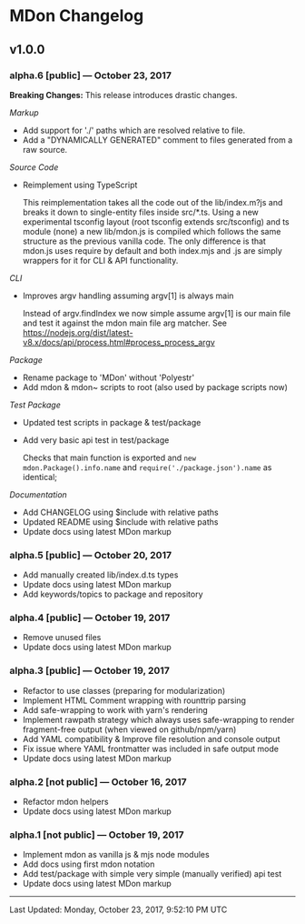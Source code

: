 <!--%docs/CHANGELOG.md%-->
<!--	*** THIS FILE IS DYNAMICALLY GENERATED ***	-->
<!--? `# ${displayName} Changelog` ?-->
# MDon Changelog
<!--?!-->
<!--? `${@include('./changelog/v1.0.0.md')}` ?-->
## v1.0.0
<!--? `${@include('./v1.0.0/alpha.6.md')}` ?-->
<!--? `### ${document.name} [public] — October 23, 2017` ?-->
### alpha.6 [public] — October 23, 2017
<!--?!-->

**Breaking Changes:** This release introduces drastic changes.

*Markup*
* Add support for './' paths which are resolved relative to file.
* Add a "DYNAMICALLY GENERATED" comment to files generated from a raw source.

*Source Code*

* Reimplement using TypeScript

  This reimplementation takes all the code out of the lib/index.m?js and breaks it down to single-entity files inside src/*.ts. Using a new experimental tsconfig layout (root tsconfig extends src/tsconfig) and ts module (none) a new lib/mdon.js is compiled which follows the same structure as the previous vanilla code. The only difference is that mdon.js uses require by default and both index.mjs and .js are simply wrappers for it for CLI & API functionality.

*CLI*

* Improves argv handling assuming argv[1] is always main

   Instead of argv.findIndex we now simple assume argv[1] is our main file and test it against the mdon main file arg matcher. See https://nodejs.org/dist/latest-v8.x/docs/api/process.html#process_process_argv

*Package*

* Rename package to 'MDon' without 'Polyestr'
* Add mdon & mdon~ scripts to root (also used by package scripts now)

*Test Package*

* Updated test scripts in package & test/package
* Add very basic api test in test/package

  Checks that main function is exported and `new mdon.Package().info.name`
  and `require('./package.json').name` as identical;

*Documentation*

* Add CHANGELOG using $include with relative paths
* Updated README using $include with relative paths
* Update docs using latest MDon markup
<!--?!-->
<!--? `${@include('./v1.0.0/alpha.5.md')}` ?-->
<!--? `### ${document.name} [public] — October 20, 2017` ?-->
### alpha.5 [public] — October 20, 2017
<!--?!-->
* Add manually created lib/index.d.ts types
* Update docs using latest MDon markup
* Add keywords/topics to package and repository
<!--?!-->
<!--? `${@include('./v1.0.0/alpha.4.md')}` ?-->
<!--? `### ${document.name} [public] — October 19, 2017` ?-->
### alpha.4 [public] — October 19, 2017
<!--?!-->
* Remove unused files
* Update docs using latest MDon markup
<!--?!-->
<!--? `${@include('./v1.0.0/alpha.3.md')}` ?-->
<!--? `### ${document.name} [public] — October 19, 2017` ?-->
### alpha.3 [public] — October 19, 2017
<!--?!-->
* Refactor to use classes (preparing for modularization)
* Implement HTML Comment wrapping with rounttrip parsing
* Add safe-wrapping <!--?…?--> to work with yarn's rendering
* Implement rawpath strategy which always uses safe-wrapping to render fragment-free output (when viewed on github/npm/yarn)
* Add YAML compatibility & Improve file resolution and console output
* Fix issue where YAML frontmatter was included in safe output mode
* Update docs using latest MDon markup
<!--?!-->
<!--? `${@include('./v1.0.0/alpha.2.md')}` ?-->
<!--? `### ${document.name} [not public] — October 16, 2017` ?-->
### alpha.2 [not public] — October 16, 2017
<!--?!-->
* Refactor mdon helpers
* Update docs using latest MDon markup
<!--?!-->
<!--? `${@include('./v1.0.0/alpha.1.md')}` ?-->
<!--? `### ${document.name} [not public] — October 19, 2017` ?-->
### alpha.1 [not public] — October 19, 2017
<!--?!-->
* Implement mdon as vanilla js & mjs node modules
* Add docs using first mdon notation
* Add test/package with simple very simple (manually verified) api test
* Update docs using latest MDon markup
<!--?!-->
<!--?!-->

<!--?!?-->

---
Last Updated: Monday, October 23, 2017, 9:52:10 PM UTC
<!--?!-->

